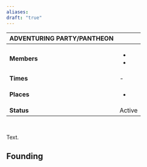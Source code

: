 ```yaml
---
aliases: 
draft: "true"
---
```


| ADVENTURING PARTY/PANTHEON |                   |
| -------------------------- | ----------------- |
| **Members**                | <ul><li><li></ul> |
| **Times**                  | -                 |
| **Places**                 | <ul><li></ul>     |
| **Status**                 | Active            |

<br>

Text.

## Founding
